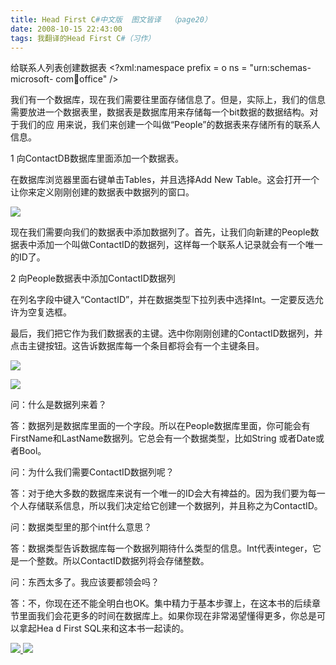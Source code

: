 ```yaml
---
title: Head First C#中文版  图文皆译  （page20）
date: 2008-10-15 22:43:00
tags: 我翻译的Head First C#（习作）
---
```

给联系人列表创建数据表  <?xml:namespace prefix = o ns = "urn:schemas-microsoft-
com:office:office" />

我们有一个数据库，现在我们需要往里面存储信息了。但是，实际上，我们的信息需要放进一个数据表里，数据表是数据库用来存储每一个bit数据的数据结构。对于我们的应
用来说，我们来创建一个叫做“People”的数据表来存储所有的联系人信息。

1  向ContactDB数据库里面添加一个数据表。

在数据库浏览器里面右键单击Tables，并且选择Add New Table。这会打开一个让你来定义刚刚创建的数据表中数据列的窗口。

![](https://p-blog.csdn.net/images/p_blog_csdn_net/cuipengfei1/EntryImages/20081015/%E6%88%AA%E5%9B%BE04.jpg)

现在我们需要向我们的数据表中添加数据列了。首先，让我们向新建的People数据表中添加一个叫做ContactID的数据列，这样每一个联系人记录就会有一个唯一
的ID了。

2  向People数据表中添加ContactID数据列

在列名字段中键入“ContactID”，并在数据类型下拉列表中选择Int。一定要反选允许为空复选框。

最后，我们把它作为我们数据表的主键。选中你刚刚创建的ContactID数据列，并点击主键按钮。这告诉数据库每一个条目都将会有一个主键条目。

![](https://p-blog.csdn.net/images/p_blog_csdn_net/cuipengfei1/EntryImages/20081015/%E6%88%AA%E5%9B%BE05.jpg)

![](https://p-blog.csdn.net/images/p_blog_csdn_net/cuipengfei1/EntryImages/20081015/%E6%88%AA%E5%9B%BE06.jpg)

问：什么是数据列来着？

答：数据列是数据库里面的一个字段。所以在People数据库里面，你可能会有FirstName和LastName数据列。它总会有一个数据类型，比如String
或者Date或者Bool。

问：为什么我们需要ContactID数据列呢？

答：对于绝大多数的数据库来说有一个唯一的ID会大有裨益的。因为我们要为每一个人存储联系信息，所以我们决定给它创建一个数据列，并且称之为ContactID。

问：数据类型里的那个int什么意思？

答：数据类型告诉数据库每一个数据列期待什么类型的信息。Int代表integer，它是一个整数。所以ContactID数据列将会存储整数。

问：东西太多了。我应该要都领会吗？

答：不，你现在还不能全明白也OK。集中精力于基本步骤上，在这本书的后续章节里面我们会花更多的时间在数据库上。如果你现在非常渴望懂得更多，你总是可以拿起Hea
d First SQL来和这本书一起读的。



[ ![](https://profile.csdnimg.cn/5/2/5/3_cuipengfei1)
![](https://g.csdnimg.cn/static/user-reg-year/1x/11.png)
](https://blog.csdn.net/cuipengfei1)





